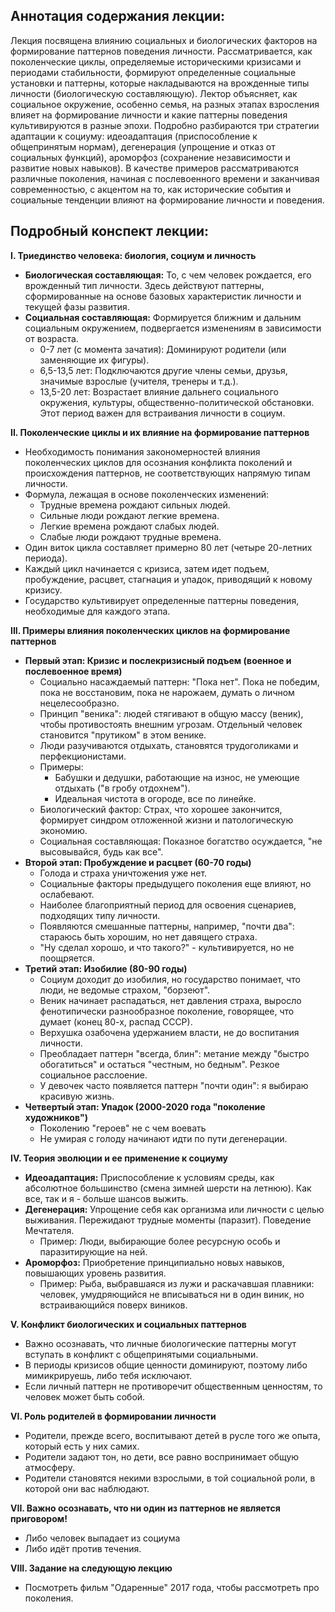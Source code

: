 ## Аннотация содержания лекции:

Лекция посвящена влиянию социальных и биологических факторов на формирование паттернов поведения личности. Рассматривается, как поколенческие циклы, определяемые историческими кризисами и периодами стабильности, формируют определенные социальные установки и паттерны, которые накладываются на врожденные типы личности (биологическую составляющую). Лектор объясняет, как социальное окружение, особенно семья, на разных этапах взросления влияет на формирование личности и какие паттерны поведения культивируются в разные эпохи. Подробно разбираются три стратегии адаптации к социуму: идеоадаптация (приспособление к общепринятым нормам), дегенерация (упрощение и отказ от социальных функций), ароморфоз (сохранение независимости и развитие новых навыков). В качестве примеров рассматриваются различные поколения, начиная с послевоенного времени и заканчивая современностью, с акцентом на то, как исторические события и социальные тенденции влияют на формирование личности и поведения.

## Подробный конспект лекции:

**I. Триединство человека: биология, социум и личность**

*   **Биологическая составляющая:** То, с чем человек рождается, его врожденный тип личности. Здесь действуют паттерны, сформированные на основе базовых характеристик личности и текущей фазы развития.
*   **Социальная составляющая:** Формируется ближним и дальним социальным окружением, подвергается изменениям в зависимости от возраста.
    *   0-7 лет (с момента зачатия): Доминируют родители (или заменяющие их фигуры).
    *   6,5-13,5 лет: Подключаются другие члены семьи, друзья, значимые взрослые (учителя, тренеры и т.д.).
    *   13,5-20 лет: Возрастает влияние дальнего социального окружения, культуры, общественно-политической обстановки. Этот период важен для встраивания личности в социум.

**II. Поколенческие циклы и их влияние на формирование паттернов**

*   Необходимость понимания закономерностей влияния поколенческих циклов для осознания конфликта поколений и происхождения паттернов, не соответствующих напрямую типам личности.
*   Формула, лежащая в основе поколенческих изменений:
    *   Трудные времена рождают сильных людей.
    *   Сильные люди рождают легкие времена.
    *   Легкие времена рождают слабых людей.
    *   Слабые люди рождают трудные времена.
*   Один виток цикла составляет примерно 80 лет (четыре 20-летних периода).
*   Каждый цикл начинается с кризиса, затем идет подъем, пробуждение, расцвет, стагнация и упадок, приводящий к новому кризису.
*   Государство культивирует определенные паттерны поведения, необходимые для каждого этапа.

**III. Примеры влияния поколенческих циклов на формирование паттернов**

*   **Первый этап: Кризис и послекризисный подъем (военное и послевоенное время)**
    *   Социально насаждаемый паттерн: "Пока нет". Пока не победим, пока не восстановим, пока не нарожаем, думать о личном нецелесообразно.
    *   Принцип "веника": людей стягивают в общую массу (веник), чтобы противостоять внешним угрозам. Отдельный человек становится "прутиком" в этом венике.
    *   Люди разучиваются отдыхать, становятся трудоголиками и перфекционистами.
    *   Примеры:
        *   Бабушки и дедушки, работающие на износ, не умеющие отдыхать ("в гробу отдохнем").
        *   Идеальная чистота в огороде, все по линейке.
    *   Биологический фактор: Страх, что хорошее закончится, формирует синдром отложенной жизни и патологическую экономию.
    *   Социальная составляющая: Показное богатство осуждается, "не высовывайся, будь как все".
*   **Второй этап: Пробуждение и расцвет (60-70 годы)**
    *   Голода и страха уничтожения уже нет.
    *   Социальные факторы предыдущего поколения еще влияют, но ослабевают.
    *   Наиболее благоприятный период для освоения сценариев, подходящих типу личности.
    *   Появляются смешанные паттерны, например, "почти два": стараюсь быть хорошим, но нет давящего страха.
    *   "Ну сделал хорошо, и что такого?" - культивируется, но не поощряется.
*   **Третий этап: Изобилие (80-90 годы)**
    *   Социум доходит до изобилия, но государство понимает, что люди, не ведомые страхом, "борзеют".
    *   Веник начинает распадаться, нет давления страха, выросло фенотипически разнообразное поколение, говорящее, что думает (конец 80-х, распад СССР).
    *   Верхушка озабочена удержанием власти, не до воспитания личности.
    *   Преобладает паттерн "всегда, блин": метание между "быстро обогатиться" и остаться "честным, но бедным". Резкое социальное расслоение.
    *   У девочек часто появляется паттерн "почти один": я выбираю красивую жизнь.
*   **Четвертый этап: Упадок (2000-2020 года "поколение художников")**
    *   Поколению "героев" не с чем воевать
    *   Не умирая с голоду начинают идти по пути дегенерации.

**IV. Теория эволюции и ее применение к социуму**

*   **Идеоадаптация:** Приспособление к условиям среды, как абсолютное большинство (смена зимней шерсти на летнюю). Как все, так и я - больше шансов выжить.
*   **Дегенерация:** Упрощение себя как организма или личности с целью выживания. Пережидают трудные моменты (паразит). Поведение Мечтателя.
    *  Пример: Люди, выбирающие более ресурсную особь и паразитирующие на ней.
*   **Ароморфоз:** Приобретение принципиально новых навыков, повышающих уровень развития.
    *   Пример: Рыба, выбравшаяся из лужи и раскачавшая плавники: человек, умудряющийся не вписываться ни в один виник, но встраивающийся поверх виников.

**V. Конфликт биологических и социальных паттернов**

*   Важно осознавать, что личные биологические паттерны могут вступать в конфликт с общепринятыми социальными.
*   В периоды кризисов общие ценности доминируют, поэтому либо мимикрируешь, либо тебя исключают.
*   Если личный паттерн не противоречит общественным ценностям, то человек может быть собой.

**VI. Роль родителей в формировании личности**

*   Родители, прежде всего, воспитывают детей в русле того же опыта, который есть у них самих.
*   Родители задают тон, но дети, все равно воспринимает общую атмосферу.
*   Родители становятся некими взрослыми, в той социальной роли, в которой они вас наблюдают.

**VII. Важно осознавать, что ни один из паттернов не является приговором!**

*   Либо человек выпадает из социума
*   Либо идёт против течения.

**VIII. Задание на следующую лекцию**

*   Посмотреть фильм "Одаренные" 2017 года, чтобы рассмотреть про поколения.
